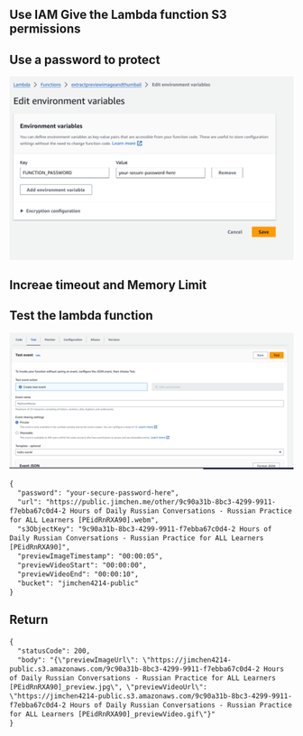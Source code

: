 ## Use IAM Give the Lambda function S3 permissions

## Use a password to protect

![alt text](image.png)

## Increae timeout and Memory Limit

## Test the lambda function

![alt text](image-1.png)


```
{
  "password": "your-secure-password-here",
  "url": "https://public.jimchen.me/other/9c90a31b-8bc3-4299-9911-f7ebba67c0d4-2 Hours of Daily Russian Conversations - Russian Practice for ALL Learners [PEidRnRXA90].webm",
  "s3ObjectKey": "9c90a31b-8bc3-4299-9911-f7ebba67c0d4-2 Hours of Daily Russian Conversations - Russian Practice for ALL Learners [PEidRnRXA90]",
  "previewImageTimestamp": "00:00:05",
  "previewVideoStart": "00:00:00",
  "previewVideoEnd": "00:00:10",
  "bucket": "jimchen4214-public"
}
```

## Return

```
{
  "statusCode": 200,
  "body": "{\"previewImageUrl\": \"https://jimchen4214-public.s3.amazonaws.com/9c90a31b-8bc3-4299-9911-f7ebba67c0d4-2 Hours of Daily Russian Conversations - Russian Practice for ALL Learners [PEidRnRXA90]_preview.jpg\", \"previewVideoUrl\": \"https://jimchen4214-public.s3.amazonaws.com/9c90a31b-8bc3-4299-9911-f7ebba67c0d4-2 Hours of Daily Russian Conversations - Russian Practice for ALL Learners [PEidRnRXA90]_previewVideo.gif\"}"
}
```